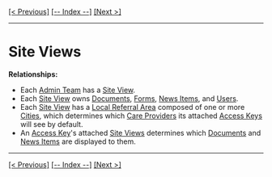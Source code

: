 [[< Previous]](provincial_admin_teams.md) [[-- Index --]](entity_class_index.md) [[Next >]](specialties.md)
___
# Site Views

**Relationships:**
  * Each [Admin Team](admin_teams.md) has a [Site View](site_views.md).
  * Each [Site View](site_views.md) owns [Documents](documents.md), [Forms](forms.md), [News Items](news_items.md), and [Users](users.md).
  * Each [Site View](site_views.md) has a [Local Referral Area](local_referral_areas.md) composed of one or more [Cities](cities.md), which determines which [Care Providers](care_providers.md) its attached [Access Keys](access_keys.md) will see by default.
  * An [Access Key](access_keys.md)'s attached [Site Views](site_views.md) determines which [Documents](documents.md) and [News Items](news_items.md) are displayed to them.

___
[[< Previous]](provincial_admin_teams.md) [[-- Index --]](entity_class_index.md) [[Next >]](specialties.md)
